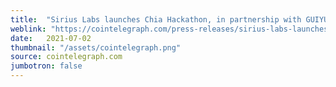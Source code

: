 ```yaml
---
title:  "Sirius Labs launches Chia Hackathon, in partnership with GUIYUN Digital Tech Lab"
weblink: "https://cointelegraph.com/press-releases/sirius-labs-launches-chia-hackathon-in-partnership-with-chia-network"
date:   2021-07-02
thumbnail: "/assets/cointelegraph.png"
source: cointelegraph.com
jumbotron: false
---
```

